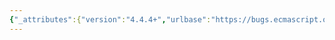 ```yaml
---
{"_attributes":{"version":"4.4.4+","urlbase":"https://bugs.ecmascript.org/","maintainer":"dherman@mozilla.com"},"bug":{"bug_id":1911,"creation_ts":"2013-09-27 01:31:00 -0700","short_desc":"Invalid references after rev18 refactoring","delta_ts":"2013-09-27 14:47:40 -0700","product":"Draft for 6th Edition","component":"editorial issue","version":"Rev 18: September 5, 2013 Draft","rep_platform":"All","op_sys":"All","bug_status":"RESOLVED","resolution":"FIXED","priority":"Normal","bug_severity":"normal","everconfirmed":true,"reporter":{"uid":"andrebargull","name":"André Bargull"},"assigned_to":{"uid":"allen","name":"Allen Wirfs-Brock"},"long_desc":[{"commentid":5435,"comment_count":0,"who":{"uid":"andrebargull","name":"André Bargull"},"bug_when":"2013-09-27 01:31:16 -0700","thetext":"7.2.8 - NOTE 1: reference to 11.6.1 should be 12.6.1\n19.2.1.1 - step 9: reference to 6.1.4 should be 10 (cf. step 8)\n20.1.3.3 - text following algorithm: reference to clause 15 should be clause 17\n20.1.3.3 - NOTE: change step reference from 9.b.i to 12.b.i\n20.1.3.4 - text following algorithm: reference to clause 15 should be clause 17\n25.3.1.1 - step 8: reference to 6.1.4 should be 10 (cf. 19.2.1.1)\n25.3.1.1 - step 9: reference to 6.1.4 should be 10 (cf. 19.2.1.1)\nAnnex C - delete operator: reference to 11.4.1 should be 12.4.1"},{"commentid":5484,"comment_count":1,"who":{"uid":"allen","name":"Allen Wirfs-Brock"},"bug_when":"2013-09-27 10:59:03 -0700","thetext":"fixed in rev19 editor's draft"},{"commentid":5565,"comment_count":2,"who":{"uid":"allen","name":"Allen Wirfs-Brock"},"bug_when":"2013-09-27 14:47:40 -0700","thetext":"fixed in rev19"}]}}
---
```

